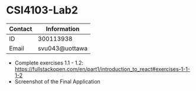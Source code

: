 # CSI4103-Lab2

| Contact      | Information |
| ----------- | ----------- |
| ID      | 300113938       |
| Email   | svu043@uottawa        |

* Complete exercises 1.1 - 1.2: https://fullstackopen.com/en/part1/introduction_to_react#exercises-1-1-1-2 
* Screenshot of the Final Application
